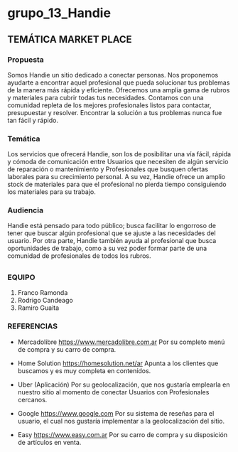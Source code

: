 # grupo_13_Handie

## TEMÁTICA MARKET PLACE
### Propuesta
Somos Handie un sitio dedicado a conectar personas. Nos proponemos ayudarte a encontrar aquel profesional que pueda solucionar tus problemas de la manera más rápida y eficiente. Ofrecemos una amplia gama de rubros y materiales para cubrir todas tus necesidades. 
Contamos con una comunidad repleta de los mejores profesionales listos para contactar, presupuestar y resolver.
Encontrar la solución a tus problemas nunca fue tan fácil y rápido.

### Temática
Los servicios que ofrecerá Handie, son los de posibilitar una vía fácil, rápida y cómoda de comunicación entre Usuarios que necesiten de algún servicio de reparación o mantenimiento y Profesionales que busquen ofertas laborales para su crecimiento personal. A su vez, Handie ofrece un amplio stock de materiales para que el profesional no pierda tiempo consiguiendo los materiales para su trabajo.

### Audiencia
Handie está pensado para todo público; busca facilitar lo engorroso de tener que buscar algún profesional que se ajuste a las necesidades del usuario. Por otra parte, Handie también ayuda al profesional que busca oportunidades de trabajo, como a su vez poder formar parte de una comunidad de profesionales de todos los rubros.

##


### EQUIPO
1. Franco Ramonda
2. Rodrigo Candeago
3. Ramiro Guaita


### REFERENCIAS
- Mercadolibre https://www.mercadolibre.com.ar 
Por su completo menú de compra y su carro de compra.

- Home Solution https://homesolution.net/ar 
Apunta a los clientes que buscamos y es muy completa en contenídos.

- Uber (Aplicación)
Por su geolocalización, que nos gustaría emplearla en nuestro sitio al momento de conectar Usuarios con Profesionales cercanos.

- Google https://www.google.com
Por su sistema de reseñas para el usuario, el cual nos gustaría implementar a la geolocalización del sitio.

- Easy https://www.easy.com.ar
Por su carro de compra y su disposición de artículos en venta.

